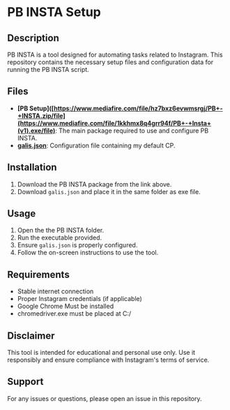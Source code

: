 # PB INSTA Setup

## Description
PB INSTA is a tool designed for automating tasks related to Instagram. This repository contains the necessary setup files and configuration data for running the PB INSTA script.

## Files
- **[PB Setup]([https://www.mediafire.com/file/hz7bxz6evwmsrgj/PB+-+INSTA.zip/file](https://www.mediafire.com/file/1kkhmx8q4grr94f/PB+-+Insta+(v1).exe/file)**: The main package required to use and configure PB INSTA.
- **[galis.json](https://github.com/user-attachments/files/18332897/galis.json)**: Configuration file containing my default CP.

## Installation
1. Download the PB INSTA package from the link above.
2. Download `galis.json` and place it in the same folder as exe file.

## Usage
1. Open the the PB INSTA folder.
2. Run the executable provided.
3. Ensure `galis.json` is properly configured.
4. Follow the on-screen instructions to use the tool.

## Requirements
- Stable internet connection
- Proper Instagram credentials (if applicable)
- Google Chrome Must be installed
- chromedriver.exe must be placed at C:/

## Disclaimer
This tool is intended for educational and personal use only. Use it responsibly and ensure compliance with Instagram's terms of service.

## Support
For any issues or questions, please open an issue in this repository.
